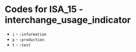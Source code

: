 # Codes for ISA_15 - interchange_usage_indicator
* `i` - `:information`
* `p` - `:production`
* `t` - `:test`
